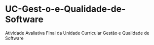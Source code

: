 # UC-Gest-o-e-Qualidade-de-Software
Atividade Avaliativa Final da Unidade Curricular Gestão e Qualidade de Software
